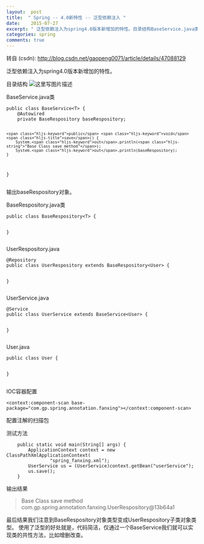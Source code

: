 ```yaml
---
layout:  post
title:  " Spring -- 4.0新特性 -- 泛型依赖注入 "
date:    2015-07-27
excerpt: " 泛型依赖注入为spring4.0版本新增加的特性。目录结构BaseService.java类publicclassBaseService<T>{@AutowiredprivateBaseRespositorybaseRespository;publicvoidsave(){System.out.println("BaseCl... "
categories: spring 
comments: true
---
```

转自 (csdn): http://blog.csdn.net/gaopeng0071/article/details/47088129
<div class="markdown_views">
 <p>泛型依赖注入为spring4.0版本新增加的特性。</p> 
 <p>目录结构  <img src="http://img.blog.csdn.net/20150727171725689" alt="这里写图片描述" title=""></p> 
 <p>BaseService.java类</p> 
 <pre class="prettyprint"><code class=" hljs cs"><span class="hljs-keyword">public</span> <span class="hljs-keyword">class</span> BaseService&lt;T&gt; {
    @Autowired
    <span class="hljs-keyword">private</span> BaseRespository baseRespository;

    <span class="hljs-keyword">public</span> <span class="hljs-keyword">void</span> <span class="hljs-title">save</span>() {
        System.<span class="hljs-keyword">out</span>.println(<span class="hljs-string">"Base Class save method"</span>);
        System.<span class="hljs-keyword">out</span>.println(baseRespository);
    }
}
</code></pre> 
 <p>输出baseRespository对象。</p> 
 <p>BaseRespository.java类</p> 
 <pre class="prettyprint"><code class=" hljs cs"><span class="hljs-keyword">public</span> <span class="hljs-keyword">class</span> BaseRespository&lt;T&gt; {

}
</code></pre> 
 <p>UserRespository.java</p> 
 <pre class="prettyprint"><code class=" hljs php">@Repository
<span class="hljs-keyword">public</span> <span class="hljs-class"><span class="hljs-keyword">class</span> <span class="hljs-title">UserRespository</span> <span class="hljs-keyword">extends</span> <span class="hljs-title">BaseRespository</span>&lt;<span class="hljs-title">User</span>&gt; {</span>

}</code></pre> 
 <p>UserService.java</p> 
 <pre class="prettyprint"><code class=" hljs php">@Service
<span class="hljs-keyword">public</span> <span class="hljs-class"><span class="hljs-keyword">class</span> <span class="hljs-title">UserService</span> <span class="hljs-keyword">extends</span> <span class="hljs-title">BaseService</span>&lt;<span class="hljs-title">User</span>&gt; {</span>

}</code></pre> 
 <p>User.java</p> 
 <pre class="prettyprint"><code class=" hljs cs"><span class="hljs-keyword">public</span> <span class="hljs-keyword">class</span> User {

}</code></pre> 
 <p>IOC容器配置</p> 
 <pre class="prettyprint"><code class=" hljs vhdl">&lt;<span class="hljs-keyword">context</span>:<span class="hljs-keyword">component</span>-scan base-<span class="hljs-keyword">package</span>=<span class="hljs-string">"com.gp.spring.annotation.fanxing"</span>&gt;&lt;/<span class="hljs-keyword">context</span>:<span class="hljs-keyword">component</span>-scan&gt;</code></pre> 
 <p>配置注解的扫描包</p> 
 <p>测试方法</p> 
 <pre class="prettyprint"><code class=" hljs cs">    <span class="hljs-keyword">public</span> <span class="hljs-keyword">static</span> <span class="hljs-keyword">void</span> <span class="hljs-title">main</span>(String[] args) {
        ApplicationContext context = <span class="hljs-keyword">new</span> ClassPathXmlApplicationContext(
                <span class="hljs-string">"spring_fanxing.xml"</span>);
        UserService us = (UserService)context.getBean(<span class="hljs-string">"userService"</span>);
        us.save();
    }</code></pre> 
 <p>输出结果</p> 
 <blockquote> 
  <p>Base Class save method  com.gp.spring.annotation.fanxing.UserRespository@13b64a1</p> 
 </blockquote> 
 <p>最后结果我们注意到BaseRespository对象类型变成UserRespository子类对象类型。  使用了泛型的好处就是，代码简洁，仅通过一个BaseService我们就可以实现类的共性方法，比如增删改查。</p>
</div>